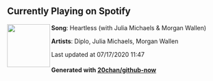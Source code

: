 ## Currently Playing on Spotify

[<img align="left" width="100" src="https://i.scdn.co/image/ab67616d00001e02d79c10cdf4a58309a37d195a">](https://open.spotify.com/album/2Om5VEKaBd4Afht33ToQGD)

**Song**: Heartless (with Julia Michaels & Morgan Wallen)

**Artists**: Diplo, Julia Michaels, Morgan Wallen

Last updated at 07/17/2020 11:47

#### Generated with [20chan/github-now](https://github.com/20chan/github-now)